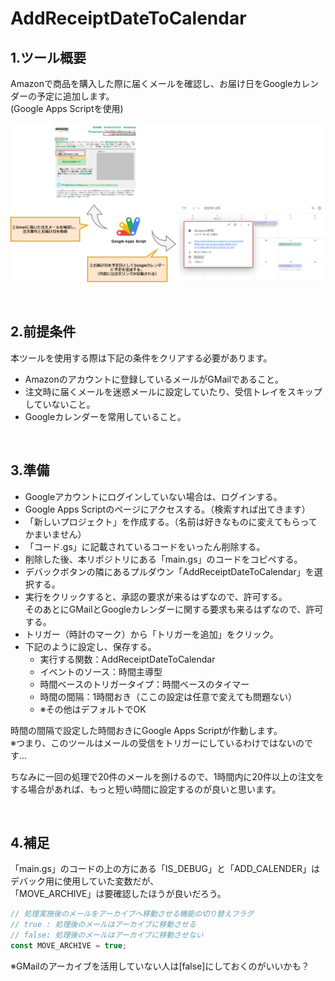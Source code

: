 # **AddReceiptDateToCalendar**

## **1.ツール概要**

Amazonで商品を購入した際に届くメールを確認し、お届け日をGoogleカレンダーの予定に追加します。<br>
(Google Apps Scriptを使用)

![tool-img](img/tool.png)

<br>

## **2.前提条件**

本ツールを使用する際は下記の条件をクリアする必要があります。

+ Amazonのアカウントに登録しているメールがGMailであること。
+ 注文時に届くメールを迷惑メールに設定していたり、受信トレイをスキップしていないこと。
+ Googleカレンダーを常用していること。

<br>

## **3.準備**

+ Googleアカウントにログインしていない場合は、ログインする。
+ Google Apps Scriptのページにアクセスする。（検索すれば出てきます）
+ 「新しいプロジェクト」を作成する。（名前は好きなものに変えてもらってかまいません）
+ 「コード.gs」に記載されているコードをいったん削除する。
+ 削除した後、本リポジトリにある「main.gs」のコードをコピペする。
+ デバックボタンの隣にあるプルダウン「AddReceiptDateToCalendar」を選択する。
+ 実行をクリックすると、承認の要求が来るはずなので、許可する。<br>
そのあとにGMailとGoogleカレンダーに関する要求も来るはずなので、許可する。
+ トリガー（時計のマーク）から「トリガーを追加」をクリック。
+ 下記のように設定し、保存する。
    + 実行する関数：AddReceiptDateToCalendar
    + イベントのソース：時間主導型
    + 時間ベースのトリガータイプ：時間ベースのタイマー
    + 時間の間隔：1時間おき（ここの設定は任意で変えても問題ない）
    + ※その他はデフォルトでOK

時間の間隔で設定した時間おきにGoogle Apps Scriptが作動します。<br>
※つまり、このツールはメールの受信をトリガーにしているわけではないのです…<br>

ちなみに一回の処理で20件のメールを捌けるので、1時間内に20件以上の注文をする場合があれば、もっと短い時間に設定するのが良いと思います。

<br>

## **4.補足**

「main.gs」のコードの上の方にある「IS_DEBUG」と「ADD_CALENDER」はデバック用に使用していた変数だが、<br>
「MOVE_ARCHIVE」は要確認したほうが良いだろう。<br>

```javascript
// 処理実施後のメールをアーカイブへ移動させる機能の切り替えフラグ
// true : 処理後のメールはアーカイブに移動させる
// false: 処理後のメールはアーカイブに移動させない
const MOVE_ARCHIVE = true;
```
※GMailのアーカイブを活用していない人は[false]にしておくのがいいかも？
